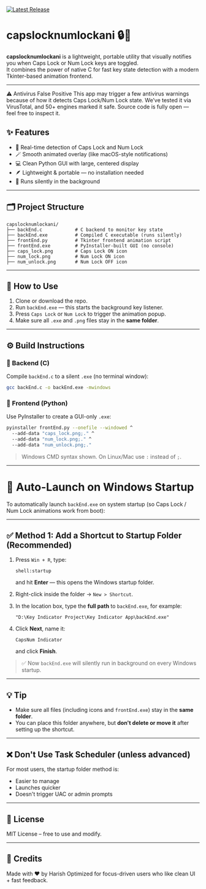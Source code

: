 [![Latest Release](https://img.shields.io/github/v/release/HarishStudio/capslocknumlockani?label=Download%20v2.0&style=for-the-badge)](https://github.com/HarishStudio/capslocknumlockani/releases/latest)

# capslocknumlockani 🔒🔢

**capslocknumlockani** is a lightweight, portable utility that visually notifies you when Caps Lock or Num Lock keys are toggled.  
It combines the power of native C for fast key state detection with a modern Tkinter-based animation frontend.

---
⚠️ Antivirus False Positive
This app may trigger a few antivirus warnings because of how it detects Caps Lock/Num Lock state.
We’ve tested it via VirusTotal, and 50+ engines marked it safe.
Source code is fully open — feel free to inspect it.


## ✨ Features

- 🧠 Real-time detection of Caps Lock and Num Lock
- 🪄 Smooth animated overlay (like macOS-style notifications)
- 💻 Clean Python GUI with large, centered display
- 🪶 Lightweight & portable — no installation needed
- 👻 Runs silently in the background

---

## 🗂️ Project Structure

```
capslocknumlockani/
├── backEnd.c            # C backend to monitor key state
├── backEnd.exe          # Compiled C executable (runs silently)
├── frontEnd.py          # Tkinter frontend animation script
├── frontEnd.exe         # PyInstaller-built GUI (no console)
├── caps_lock.png        # Caps Lock ON icon
├── num_lock.png         # Num Lock ON icon
├── num_unlock.png       # Num Lock OFF icon
```

---

## 🚀 How to Use

1. Clone or download the repo.
2. Run `backEnd.exe` — this starts the background key listener.
3. Press `Caps Lock` or `Num Lock` to trigger the animation popup.
4. Make sure all `.exe` and `.png` files stay in the **same folder**.

---

## ⚙️ Build Instructions

### 🔧 Backend (C)

Compile `backEnd.c` to a silent `.exe` (no terminal window):
```bash
gcc backEnd.c -o backEnd.exe -mwindows
```

### 🎨 Frontend (Python)

Use PyInstaller to create a GUI-only `.exe`:
```bash
pyinstaller frontEnd.py --onefile --windowed ^
  --add-data "caps_lock.png;." ^
  --add-data "num_lock.png;." ^
  --add-data "num_unlock.png;."
```

> Windows CMD syntax shown. On Linux/Mac use `:` instead of `;`.

---
# 🚀 Auto-Launch on Windows Startup

To automatically launch `backEnd.exe` on system startup (so Caps Lock / Num Lock animations work from boot):

---

## ✅ Method 1: Add a Shortcut to Startup Folder (Recommended)

1. Press `Win + R`, type:
   ```
   shell:startup
   ```
   and hit **Enter** — this opens the Windows startup folder.

2. Right-click inside the folder → `New > Shortcut`.

3. In the location box, type the **full path** to `backEnd.exe`, for example:
   ```
   "D:\Key Indicator Project\Key Indicator App\backEnd.exe"
   ```

4. Click **Next**, name it:
   ```
   CapsNum Indicator
   ```
   and click **Finish**.

> ✅ Now `backEnd.exe` will silently run in background on every Windows startup.

---

## 💡 Tip

- Make sure all files (including icons and `frontEnd.exe`) stay in the **same folder**.
- You can place this folder anywhere, but **don't delete or move it** after setting up the shortcut.

---

## ❌ Don't Use Task Scheduler (unless advanced)

For most users, the startup folder method is:
- Easier to manage
- Launches quicker
- Doesn't trigger UAC or admin prompts

---


## 📄 License

MIT License – free to use and modify.

---

## 🧠 Credits

Made with ❤️ by Harish
Optimized for focus-driven users who like clean UI + fast feedback.
